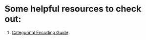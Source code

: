 # Some helpful resources to check out:

1. [Categorical Encoding Guide](https://towardsdatascience.com/guide-to-encoding-categorical-features-using-scikit-learn-for-machine-learning-5048997a5c79)
